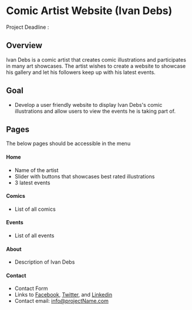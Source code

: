 # Comic Artist Website (Ivan Debs) 
Project Deadline :

## Overview 

Ivan Debs is a comic artist that creates comic illustrations and participates in many art showcases. The artist wishes to create a website to showcase his gallery and let his followers keep up with his latest events.

## Goal 

- Develop a user friendly website to display Ivan Debs's comic illustrations and allow users to view the events he is taking part of. 

## Pages 

The below pages should be accessible in the menu 

#### Home 

- Name of the artist 
- Slider with buttons that showcases best rated illustrations 
- 3 latest events

#### Comics

- List of all comics

#### Events

- List of all events

#### About 

- Description of Ivan Debs

#### Contact 

- Contact Form 
- Links to [Facebook](), [Twitter](), and [Linkedin]() 
- Contact email: info@projectName.com 
